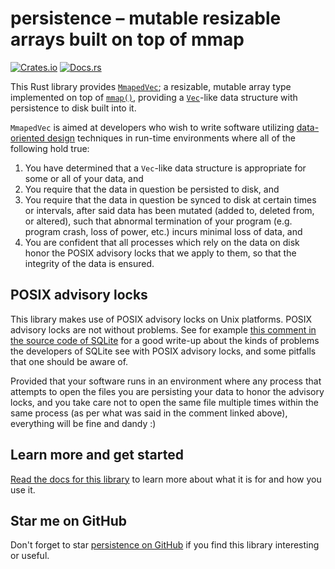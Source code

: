 # persistence – mutable resizable arrays built on top of mmap

[![Crates.io](https://img.shields.io/crates/v/persistence.svg)](https://crates.io/crates/persistence) [![Docs.rs](https://docs.rs/persistence/badge.svg)](https://docs.rs/persistence/)

This Rust library provides [`MmapedVec`](https://docs.rs/persistence/0.0.3/persistence/struct.MmapedVec.html);
a resizable, mutable array type implemented on top of
[`mmap()`](https://pubs.opengroup.org/onlinepubs/7908799/xsh/mmap.html),
providing a [`Vec`](https://doc.rust-lang.org/std/vec/struct.Vec.html)-like data structure
with persistence to disk built into it.

`MmapedVec` is aimed at developers who wish to write software utilizing
[data-oriented design](https://en.wikipedia.org/wiki/Data-oriented_design)
techniques in run-time environments where all of the following hold true:

  1. You have determined that a `Vec`-like data structure is appropriate for some
     or all of your data, and
  2. You require that the data in question be persisted to disk, and
  3. You require that the data in question be synced to disk at certain times
     or intervals, after said data has been mutated (added to, deleted from, or altered),
     such that abnormal termination of your program (e.g. program crash, loss of power, etc.)
     incurs minimal loss of data, and
  4. You are confident that all processes which rely on the data on disk honor the
     POSIX advisory locks that we apply to them, so that the integrity of the data is ensured.

## POSIX advisory locks

This library makes use of POSIX advisory locks on Unix platforms. POSIX advisory locks are
not without problems. See for example
[this comment in the source code of SQLite](https://www.sqlite.org/src/artifact/c230a7a24?ln=994-1081)
for a good write-up about the kinds of problems the developers of SQLite
see with POSIX advisory locks, and some pitfalls that one should be aware of.

Provided that your software runs in an environment where any process that attempts to open
the files you are persisting your data to honor the advisory locks, and you take care not
to open the same file multiple times within the same process (as per what was said in the
comment linked above), everything will be fine and dandy :)

## Learn more and get started

[Read the docs for this library](https://docs.rs/persistence/) to learn more
about what it is for and how you use it.

## Star me on GitHub

Don't forget to star [persistence on GitHub](https://github.com/ctsrc/persistence)
if you find this library interesting or useful.
